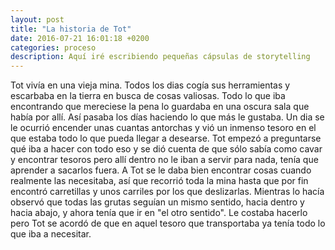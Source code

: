 ```yaml
---
layout: post
title: "La historia de Tot"
date: 2016-07-21 16:01:18 +0200
categories: proceso
description: Aquí iré escribiendo pequeñas cápsulas de storytelling
---
```


Tot vivía en una vieja mina. Todos los dias cogía sus herramientas y escarbaba en la tierra en busca de cosas valiosas. Todo lo que iba encontrando que mereciese la pena lo guardaba en una oscura sala que había por allí. Así pasaba los días haciendo lo que más le gustaba. Un dia se le ocurrió encender unas cuantas antorchas y vió un inmenso tesoro en el que estaba todo lo que pueda llegar a desearse. Tot empezó a preguntarse qué iba a hacer con todo eso y se dió cuenta de que sólo sabía como cavar y encontrar tesoros pero allí dentro no le iban a servir para nada, tenía que aprender a sacarlos fuera. A Tot se le daba bien encontrar cosas cuando realmente las necesitaba, así que recorrió toda la mina hasta que por fin encontró carretillas y unos carriles por los que deslizarlas. Mientras lo hacía observó que todas las grutas seguían un mismo sentido, hacia dentro y hacia abajo, y ahora tenía que ir en "el otro sentido". Le costaba hacerlo pero Tot se acordó de que en aquel tesoro que transportaba ya tenía todo lo que iba a necesitar.
